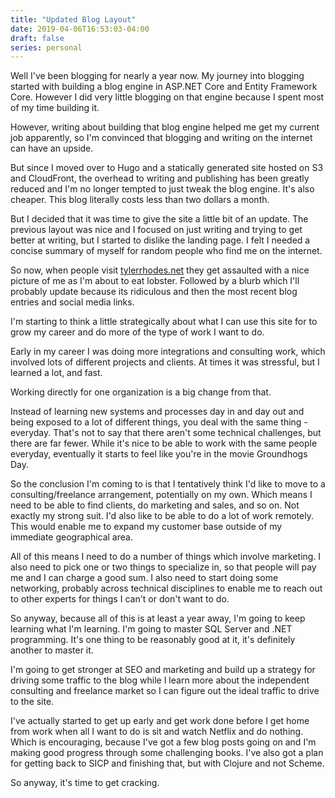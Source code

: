 ```yaml
---
title: "Updated Blog Layout"
date: 2019-04-06T16:53:03-04:00
draft: false
series: personal
---
```


Well I've been blogging for nearly a year now.  My journey into
blogging started with building a blog engine in ASP.NET Core and
Entity Framework Core.  However I did very little blogging on that
engine because I spent most of my time building it.

However, writing about building that blog engine helped me get my
current job apparently, so I'm convinced that blogging and writing on
the internet can have an upside.

But since I moved over to Hugo and a statically generated site hosted
on S3 and CloudFront, the overhead to writing and publishing has been
greatly reduced and I'm no longer tempted to just tweak the blog
engine.  It's also cheaper.  This blog literally costs less than two
dollars a month.

But I decided that it was time to give the site a little bit of an
update.  The previous layout was nice and I focused on just writing
and trying to get better at writing, but I started to dislike the
landing page.  I felt I needed a concise summary of myself for random
people who find me on the internet.

So now, when people visit [tylerrhodes.net](https://tylerrhodes.net)
they get assaulted with a nice picture of me as I'm about to eat
lobster.  Followed by a blurb which I'll probably update because its
ridiculous and then the most recent blog entries and social media
links.

I'm starting to think a little strategically about what I can use
this site for to grow my career and do more of the type of work I want
to do.

Early in my career I was doing more integrations and consulting
work, which involved lots of different projects and clients.  At times
it was stressful, but I learned a lot, and fast.

Working directly for one organization is a big change from that.

Instead of learning new systems and processes day in and day out and
being exposed to a lot of different things, you deal with the same
thing - everyday.  That's not to say that there aren't some technical
challenges, but there are far fewer.  While it's nice to be able to
work with the same people everyday, eventually it starts to feel like
you're in the movie Groundhogs Day.

So the conclusion I'm coming to is that I tentatively think I'd like
to move to a consulting/freelance arrangement, potentially on my own.
Which means I need to be able to find clients, do marketing and sales,
and so on.  Not exactly my strong suit.  I'd also like to be able to
do a lot of work remotely.  This would enable me to expand my customer
base outside of my immediate geographical area.

All of this means I need to do a number of things which involve
marketing.  I also need to pick one or two things to specialize in, so
that people will pay me and I can charge a good sum.  I also need
to start doing some networking, probably across technical disciplines
to enable me to reach out to other experts for things I can't or don't
want to do.

So anyway, because all of this is at least a year away, I'm going to
keep learning what I'm learning.  I'm going to master SQL Server and
.NET programming.  It's one thing to be reasonably good at it, it's
definitely another to master it.

I'm going to get stronger at SEO and marketing and build up a strategy
for driving some traffic to the blog while I learn more about the
independent consulting and freelance market so I can figure out the
ideal traffic to drive to the site.

I've actually started to get up early and get work done before I get
home from work when all I want to do is sit and watch Netflix and do
nothing.  Which is encouraging, because I've got a few blog posts
going on and I'm making good progress through some challenging books.
I've also got a plan for getting back to SICP and finishing that, but
with Clojure and not Scheme.

So anyway, it's time to get cracking.





